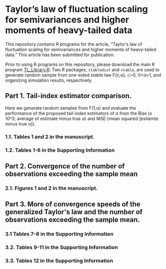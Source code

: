 # Taylor’s law of fluctuation scaling for semivariances and higher moments of heavy-tailed data

This repository contains R programs for the article, “Taylor’s law of fluctuation scaling for semivariances and higher moments of heavy-tailed data.” 
This article has been submitted for publication. 

Prior to using R programs on this repository, please download the main R program [TL_Library.R](https://raw.githubusercontent.com/cftang9/TLHM/main/TL_Library.R?token=AK5HQA6Q4B5CG23Z6JUG5FLBOBB3I). Two R packages, ```stabledist``` and ```xtable```, are used to generate random sample from one-sided stable law F(c,&alpha;), c>0, 0<&alpha;<1, and organizing simulation results, respectively.  

## Part 1. Tail-index estimator comparison. 
Here we generate random samples from F(1,&alpha;) and evaluate the performance of the proposed tail-index estimators of &alpha; from the Bias (x 10^3; average of estimate minus true &alpha;) and MSE (mean squared \[estiamte minus true &alpha;\]). 
### 1.1. Tables 1 and 2 in the manuscript. 

### 1.2. Tables 1-6 in the Supporting Information

## Part 2. Convergence of the number of observations exceeding the sample mean

### 2.1. Figures 1 and 2 in the manuscript.

## Part 3. More of convergence speeds of the generalized Taylor's law and the number of observations exceeding the sample mean. 

### 3.1 Tables 7-8 in the Supporting Information

### 3.2. Tables 9-11 in the Supporting Information

### 3.3. Tables 12 in the Supporting Information


